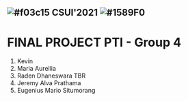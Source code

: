 ## ![#f03c15](https://via.placeholder.com/15/f03c15/000000?text=+) CSUI'2021 ![#1589F0](https://via.placeholder.com/15/1589F0/000000?text=+)
# FINAL PROJECT PTI - Group 4

1. Kevin
2. Maria Aurellia
3. Raden Dhaneswara TBR
4. Jeremy Alva Prathama
5. Eugenius Mario Situmorang
